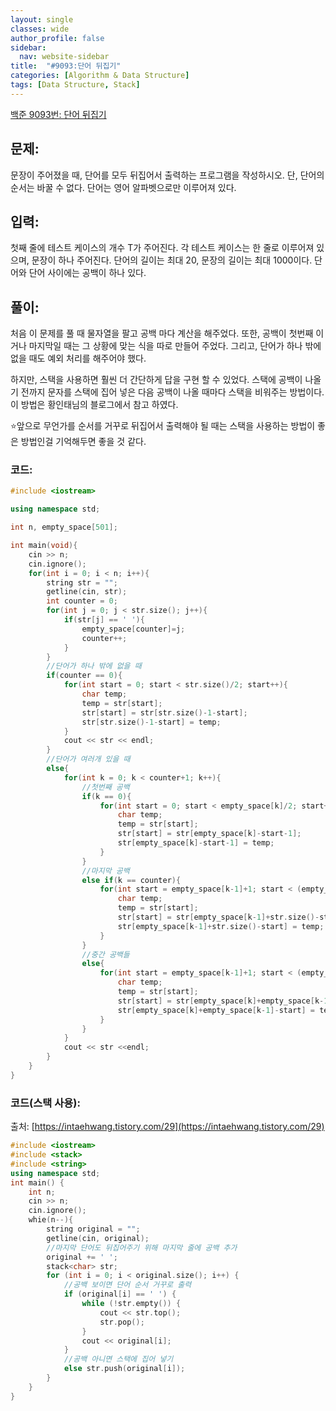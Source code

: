 ```yaml
---
layout: single
classes: wide
author_profile: false
sidebar:
  nav: website-sidebar
title:  "#9093:단어 뒤집기"
categories: [Algorithm & Data Structure]
tags: [Data Structure, Stack]
---
```


[백준 9093번: 단어 뒤집기](https://www.acmicpc.net/problem/9093)

## 문제:

문장이 주어졌을 때, 단어를 모두 뒤집어서 출력하는 프로그램을 작성하시오. 단, 단어의 순서는 바꿀 수 없다. 단어는 영어 알파벳으로만 이루어져 있다.

## 입력:

첫째 줄에 테스트 케이스의 개수 T가 주어진다. 각 테스트 케이스는 한 줄로 이루어져 있으며, 문장이 하나 주어진다. 단어의 길이는 최대 20, 문장의 길이는 최대 1000이다. 단어와 단어 사이에는 공백이 하나 있다.

## 풀이:

처음 이 문제를 풀 때 물자열을 팔고 공백 마다 계산을 해주었다. 또한, 공백이 첫번째 이거나 마지막일 때는 그 상황에 맞는 식을 따로 만들어 주었다. 그리고, 단어가 하나 밖에 없을 때도 예외 처리를 해주어야 했다.

하지만, 스택을 사용하면 훨씬 더 간단하게 답을 구현 할 수 있었다. 스택에 공백이 나올기 전까지 문자를 스택에 집어 넣은 다음 공백이 나올 때마다 스택을 비워주는 방법이다. 이 방법은 황인태님의 블로그에서 참고 하였다.

⭐앞으로 무언가를 순서를 거꾸로 뒤집어서 출력해야 될 때는 스택을 사용하는 방법이 좋은 방법인걸 기억해두면 좋을 것 같다.

### 코드:

```cpp
#include <iostream>

using namespace std;

int n, empty_space[501];

int main(void){
	cin >> n;
	cin.ignore();
	for(int i = 0; i < n; i++){
		string str = "";
		getline(cin, str);
		int counter = 0;
		for(int j = 0; j < str.size(); j++){
			if(str[j] == ' '){
				empty_space[counter]=j;
				counter++;
			}
		}
		//단어가 하나 밖에 없을 때
		if(counter == 0){
			for(int start = 0; start < str.size()/2; start++){
				char temp;
				temp = str[start];
				str[start] = str[str.size()-1-start];
				str[str.size()-1-start] = temp;
			}
			cout << str << endl;
		}
		//단어가 여러개 있을 때
		else{
			for(int k = 0; k < counter+1; k++){
				//첫번째 공백
				if(k == 0){
					for(int start = 0; start < empty_space[k]/2; start++){
						char temp;
						temp = str[start];
						str[start] = str[empty_space[k]-start-1];
						str[empty_space[k]-start-1] = temp;
					}
				}
				//마지막 공백
				else if(k == counter){
					for(int start = empty_space[k-1]+1; start < (empty_space[k-1]+str.size())/2+1; start++){
						char temp;
						temp = str[start];
						str[start] = str[empty_space[k-1]+str.size()-start];
						str[empty_space[k-1]+str.size()-start] = temp;
					}
				}
				//중간 공백들
				else{
					for(int start = empty_space[k-1]+1; start < (empty_space[k]+(empty_space[k-1]+1))/2; start++){
						char temp;
						temp = str[start];
						str[start] = str[empty_space[k]+empty_space[k-1]-start];
						str[empty_space[k]+empty_space[k-1]-start] = temp;
					}
				}
			}
			cout << str <<endl;
		}
	}
}
```

### 코드(스택 사용):

출처: [https://intaehwang.tistory.com/29](https://intaehwang.tistory.com/29)

```cpp
#include <iostream>
#include <stack>
#include <string>
using namespace std;
int main() {
    int n;
    cin >> n;
    cin.ignore();
	whie(n--){
        string original = "";
        getline(cin, original);
        //마지막 단어도 뒤집어주기 위해 마지막 줄에 공백 추가 
        original += ' ';
        stack<char> str; 
        for (int i = 0; i < original.size(); i++) {
        	//공백 보이면 단어 순서 거꾸로 출력 
            if (original[i] == ' ') {
                while (!str.empty()) {
                    cout << str.top();
                    str.pop();
                }
                cout << original[i];
            }
			//공백 아니면 스택에 집어 넣기 
            else str.push(original[i]);
        }
    }
}
```
